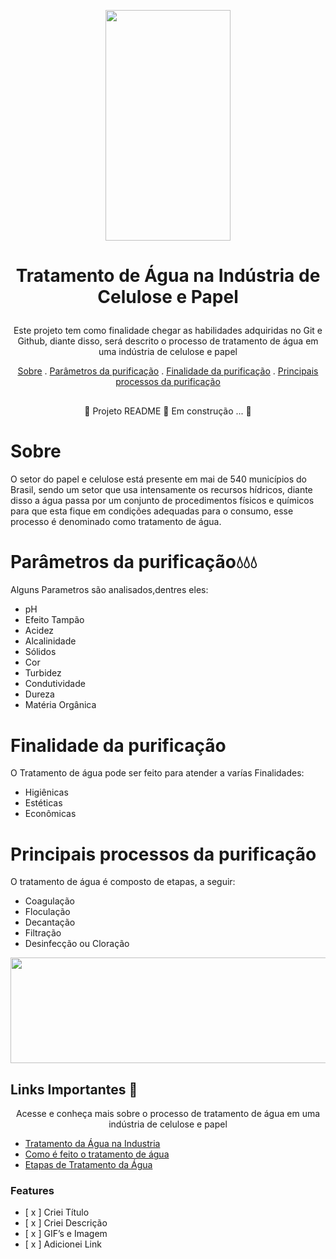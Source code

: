 <p align="center">
  <img width="200px" height= 369 src=https://user-images.githubusercontent.com/107508602/175390499-0c7410d8-19b7-489c-8312-99605fa8d04e.gif > 
   
</p>

  # <p align="center"> **Tratamento de Água na Indústria de Celulose e Papel** 
  
</p>

<p align="center"> Este projeto tem como finalidade chegar as habilidades adquiridas no Git e Github, diante disso, será descrito o processo de tratamento de água em uma indústria de celulose e papel </p>

</p>

<p align="center">
  <a href="#sobre">Sobre</a> .
  <a href="parametrosdapurificacao">Parâmetros da purificação</a> .
  <a href="finalidadedapurificacao">Finalidade da purificação</a> .
  <a href="principaisprocessosdapuficacao">Principais processos da purificação</a> 
  
  </p>
  
##
<p align="center">
    🚧  Projeto README 🚀 Em construção ... 🚧 
  
  </p>

##

  
# Sobre
  
<p> O setor do papel e celulose está presente em mai de 540 municípios do Brasil, sendo um setor que usa intensamente os recursos hídricos, diante disso a água passa por um conjunto de procedimentos físicos e químicos para que esta fique em condições adequadas para o consumo, esse processo é denominado como tratamento de água. 

</p>


# Parâmetros da purificação💧💧💧

<p> Alguns Parametros são analisados,dentres eles: 

- pH
- Efeito Tampão
- Acidez
- Alcalinidade
- Sólidos
- Cor
- Turbidez
- Condutividade
- Dureza
- Matéria Orgânica
  
 </p>  
 
 
# Finalidade da purificação

<p> O Tratamento de água pode ser feito para atender a varías Finalidades:

  - Higiênicas
  - Estéticas
  - Econômicas
  
  </p>
  

# Principais processos da purificação

<p> O tratamento de água é composto de etapas, a seguir: 

  - Coagulação
  - Floculação
  - Decantação
  - Filtração
  - Desinfecção ou Cloração
  
  </p>
   
<p align="center">
  <img width="780px" height= 169 src=https://user-images.githubusercontent.com/107508602/175396855-6694ea74-67ca-4ada-a0ae-989ff5841032.png>

</p>

## **Links Importantes** 🔗
<p align="center"> Acesse e conheça mais sobre o processo de tratamento de água em uma indústria de celulose e papel </p>

 - [Tratamento da Água na Industria](https://www.youtube.com/watch?v=4JVZisQgRvU)
 - [Como é feito o tratamento de água](https://www.youtube.com/watch?v=cWBSF0VyiMI)
 - [Etapas de Tratamento da Água](https://www.youtube.com/watch?v=R6v27VpMte0)
 

### Features
- [ x ] Criei Título
- [ x ] Criei Descrição
- [ x ] GIF’s e Imagem
- [ x ] Adicionei Link




  

